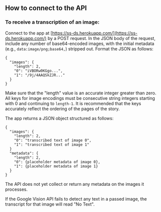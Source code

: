 ## How to connect to the API

### To receive a transcription of an image:

Connect to the app at [https://ss-ds.herokuapp.com/](https://ss-ds.herokuapp.com/) by a POST request. In the JSON body of the request, include any number of base64-encoded images, with the initial metadata (e.g., `data:image/png;base64,`) stripped out. Format the JSON as follows:

```
{
  "images": {
    "length": 2,
    "0": "iVBORw0KGgo...",
    "1": "/9j/4AAQSkZJR..."
  }
}
```
Make sure that the "length" value is an accurate integer greater than zero. All keys for image encodings must be consecutive string integers starting with 0 and continuing to `length-1`. It is recommended that the keys accurately reflect the ordering of the pages of the story.

The app returns a JSON object structured as follows:
```
{
  "images": {
    "length": 2,
    "0": "transcribed text of image 0",
    "1": "transcribed text of image 1"
  }
  "metadata": {
    "length": 2,
    "0": {placeholder metadata of image 0},
    "1": {placeholder metadata of image 1}
  }
}
```

The API does not yet collect or return any metadata on the images it processes.

If the Google Vision API fails to detect any text in a passed image, the transcript for that image will read "No Text".